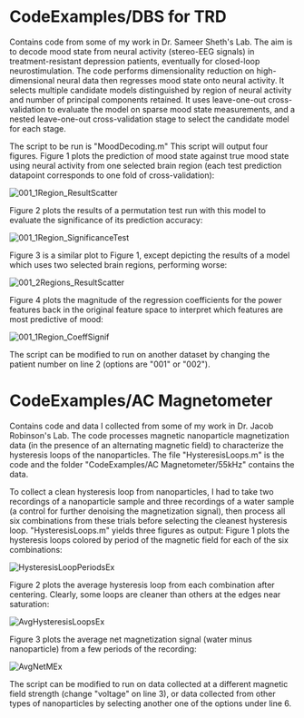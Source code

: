 # CodeExamples/DBS for TRD
Contains code from some of my work in Dr. Sameer Sheth's Lab. The aim is to decode mood state from neural activity (stereo-EEG signals) in treatment-resistant depression patients, eventually for closed-loop neurostimulation. The code performs dimensionality reduction on high-dimensional neural data then regresses mood state onto neural activity. It selects multiple candidate models distinguished by region of neural activity and number of principal components retained. It uses leave-one-out cross-validation to evaluate the model on sparse mood state measurements, and a nested leave-one-out cross-validation stage to select the candidate model for each stage.

The script to be run is "MoodDecoding.m" This script will output four figures.
Figure 1 plots the prediction of mood state against true mood state using neural activity from one selected brain region (each test prediction datapoint corresponds to one fold of cross-validation): 

![001_1Region_ResultScatter](https://user-images.githubusercontent.com/98965657/152456252-d8cbf7ca-9f22-45e5-8493-b74465c7510a.jpg)

Figure 2 plots the results of a permutation test run with this model to evaluate the significance of its prediction accuracy:

![001_1Region_SignificanceTest](https://user-images.githubusercontent.com/98965657/152456335-5158a898-24e5-4485-80fa-20f9a880b375.jpg)

Figure 3 is a similar plot to Figure 1, except depicting the results of a model which uses two selected brain regions, performing worse:

![001_2Regions_ResultScatter](https://user-images.githubusercontent.com/98965657/152456519-e3993f19-fbcf-40a5-b65b-2f03d28a4078.jpg)

Figure 4 plots the magnitude of the regression coefficients for the power features back in the original feature space to interpret which features are most predictive of mood:

![001_1Region_CoeffSignif](https://user-images.githubusercontent.com/98965657/152456592-9024fe28-1896-4500-a597-1f7270f3a3ce.jpg)

The script can be modified to run on another dataset by changing the patient number on line 2 (options are "001" or "002").

# CodeExamples/AC Magnetometer
Contains code and data I collected from some of my work in Dr. Jacob Robinson's Lab. The code processes magnetic nanoparticle magnetization data (in the presence of an alternating magnetic field) to characterize the hysteresis loops of the nanoparticles. The file "HysteresisLoops.m" is the code and the folder "CodeExamples/AC Magnetometer/55kHz" contains the data. 

To collect a clean hysteresis loop from nanoparticles, I had to take two recordings of a nanoparticle sample and three recordings of a water sample (a control for further denoising the magnetization signal), then process all six combinations from these trials before selecting the cleanest hysteresis loop. "HysteresisLoops.m" yields three figures as output: 
Figure 1 plots the hysteresis loops colored by period of the magnetic field for each of the six combinations: 

![HysteresisLoopPeriodsEx](https://user-images.githubusercontent.com/98965657/152451283-ae753ae0-8d63-4d2d-bb54-a3a9c66256d5.jpg)


Figure 2 plots the average hysteresis loop from each combination after centering. Clearly, some loops are cleaner than others at the edges near saturation: 

![AvgHysteresisLoopsEx](https://user-images.githubusercontent.com/98965657/152451197-e2467b0b-f904-4f7d-b3bd-c300f8080543.jpg)


Figure 3 plots the average net magnetization signal (water minus nanoparticle) from a few periods of the recording: 

![AvgNetMEx](https://user-images.githubusercontent.com/98965657/152451208-f6fb9117-90ec-4e74-b3fb-6370e85bb2ee.jpg)

The script can be modified to run on data collected at a different magnetic field strength (change "voltage" on line 3), or data collected from other types of nanoparticles by selecting another one of the options under line 6.
